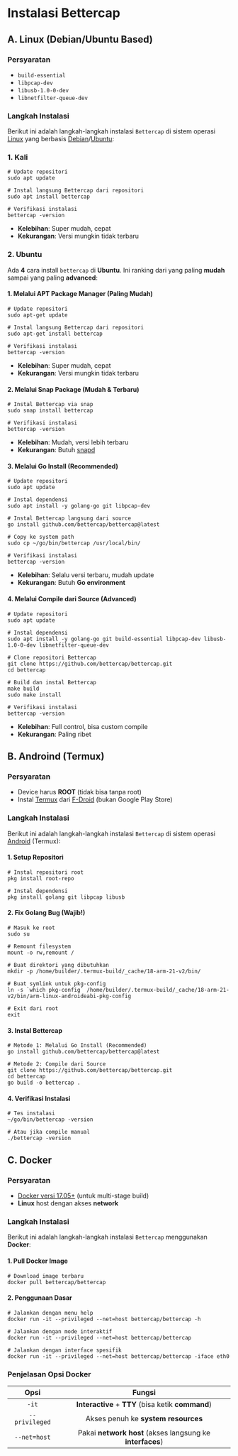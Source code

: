 # Instalasi Bettercap

## A. Linux (Debian/Ubuntu Based)

### Persyaratan
- `build-essential`
- `libpcap-dev`
- `libusb-1.0-0-dev`
- `libnetfilter-queue-dev`

### Langkah Instalasi

Berikut ini adalah langkah-langkah instalasi `Bettercap` di sistem operasi [Linux](https://www.linux.org/) yang berbasis [Debian](https://www.debian.org/)/[Ubuntu](https://ubuntu.com/):

### 1. Kali

```
# Update repositori
sudo apt update

# Instal langsung Bettercap dari repositori
sudo apt install bettercap

# Verifikasi instalasi
bettercap -version
```

- **Kelebihan**: Super mudah, cepat
- **Kekurangan**: Versi mungkin tidak terbaru

### 2. Ubuntu

Ada **4** cara install `bettercap` di **Ubuntu**. Ini ranking dari yang paling **mudah** sampai yang paling **advanced**:

#### 1. Melalui APT Package Manager (Paling Mudah)

```
# Update repositori
sudo apt-get update

# Instal langsung Bettercap dari repositori
sudo apt-get install bettercap

# Verifikasi instalasi
bettercap -version
```

- **Kelebihan**: Super mudah, cepat
- **Kekurangan**: Versi mungkin tidak terbaru

#### 2. Melalui Snap Package (Mudah & Terbaru)

```
# Instal Bettercap via snap
sudo snap install bettercap

# Verifikasi instalasi
bettercap -version
```

- **Kelebihan**: Mudah, versi lebih terbaru
- **Kekurangan**: Butuh [snapd](https://www.newbienote.com/2022/11/apa-itu-snap.html)

#### 3. Melalui Go Install (Recommended)

```
# Update repositori
sudo apt update

# Instal dependensi
sudo apt install -y golang-go git libpcap-dev

# Instal Bettercap langsung dari source
go install github.com/bettercap/bettercap@latest

# Copy ke system path
sudo cp ~/go/bin/bettercap /usr/local/bin/

# Verifikasi instalasi
bettercap -version
```

- **Kelebihan**: Selalu versi terbaru, mudah update
- **Kekurangan**: Butuh **Go environment**

#### 4. Melalui Compile dari Source (Advanced)

```
# Update repositori
sudo apt update

# Instal dependensi
sudo apt install -y golang-go git build-essential libpcap-dev libusb-1.0-0-dev libnetfilter-queue-dev

# Clone repositori Bettercap
git clone https://github.com/bettercap/bettercap.git
cd bettercap

# Build dan instal Bettercap
make build
sudo make install

# Verifikasi instalasi
bettercap -version
```

- **Kelebihan**: Full control, bisa custom compile
- **Kekurangan**: Paling ribet

## B. Androind (Termux)

### Persyaratan
- Device harus **ROOT** (tidak bisa tanpa root)
- Instal [Termux](https://termux.dev/en/) dari [F-Droid](https://f-droid.org/en/) (bukan Google Play Store)

### Langkah Instalasi

Berikut ini adalah langkah-langkah instalasi `Bettercap` di sistem operasi [Android](https://www.android.com/) (Termux):

#### 1. Setup Repositori

```
# Instal repositori root
pkg install root-repo

# Instal dependensi
pkg install golang git libpcap libusb
```

#### 2. Fix Golang Bug (Wajib!)

```
# Masuk ke root
sudo su

# Remount filesystem
mount -o rw,remount /

# Buat direktori yang dibutuhkan
mkdir -p /home/builder/.termux-build/_cache/18-arm-21-v2/bin/

# Buat symlink untuk pkg-config
ln -s `which pkg-config` /home/builder/.termux-build/_cache/18-arm-21-v2/bin/arm-linux-androideabi-pkg-config

# Exit dari root
exit
```

#### 3. Instal Bettercap

```
# Metode 1: Melalui Go Install (Recommended)
go install github.com/bettercap/bettercap@latest

# Metode 2: Compile dari Source
git clone https://github.com/bettercap/bettercap.git
cd bettercap
go build -o bettercap .
```

#### 4. Verifikasi Instalasi

```
# Tes instalasi
~/go/bin/bettercap -version

# Atau jika compile manual
./bettercap -version
```

## C. Docker

### Persyaratan

- [Docker versi 17.05+](https://www.docker.com/) (untuk multi-stage build)
- **Linux** host dengan akses **network**

### Langkah Instalasi

Berikut ini adalah langkah-langkah instalasi `Bettercap` menggunakan **Docker**:

#### 1. Pull Docker Image

```
# Download image terbaru
docker pull bettercap/bettercap
```

#### 2. Penggunaan Dasar

```
# Jalankan dengan menu help
docker run -it --privileged --net=host bettercap/bettercap -h

# Jalankan dengan mode interaktif
docker run -it --privileged --net=host bettercap/bettercap

# Jalankan dengan interface spesifik
docker run -it --privileged --net=host bettercap/bettercap -iface eth0
```

### Penjelasan Opsi Docker

| Opsi | Fungsi |
|:--:|:--:|
| `-it` | **Interactive** + **TTY** (bisa ketik **command**) |
| `--privileged` | Akses penuh ke **system resources** | 
| `--net=host` | Pakai **network host** (akses langsung ke **interfaces**) |
